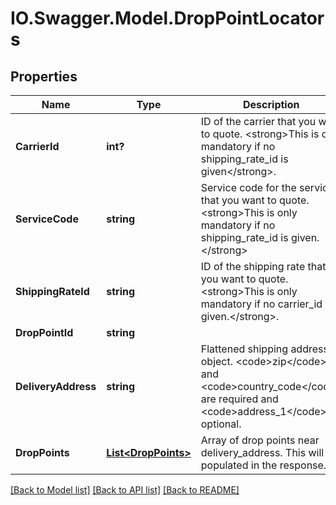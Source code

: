 # IO.Swagger.Model.DropPointLocators
## Properties

Name | Type | Description | Notes
------------ | ------------- | ------------- | -------------
**CarrierId** | **int?** | ID of the carrier that you want to quote. &lt;strong&gt;This is only mandatory if no shipping_rate_id is given&lt;/strong&gt;. | [optional] 
**ServiceCode** | **string** | Service code for the service that you want to quote. &lt;strong&gt;This is only mandatory if no shipping_rate_id is given.&lt;/strong&gt; | [optional] 
**ShippingRateId** | **string** | ID of the shipping rate that you want to quote. &lt;strong&gt;This is only mandatory if no carrier_id is given.&lt;/strong&gt;. | [optional] 
**DropPointId** | **string** |  | [optional] 
**DeliveryAddress** | **string** | Flattened shipping address object. &lt;code&gt;zip&lt;/code&gt; and &lt;code&gt;country_code&lt;/code&gt;  are required and &lt;code&gt;address_1&lt;/code&gt; is optional. | [optional] 
**DropPoints** | [**List&lt;DropPoints&gt;**](DropPoints.md) | Array of drop points near delivery_address. This will be populated in the response. | [optional] 

[[Back to Model list]](../README.md#documentation-for-models) [[Back to API list]](../README.md#documentation-for-api-endpoints) [[Back to README]](../README.md)

